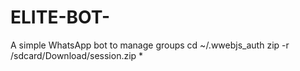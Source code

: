# ELITE-BOT-
A simple WhatsApp bot to manage groups
cd ~/.wwebjs_auth
zip -r /sdcard/Download/session.zip *

